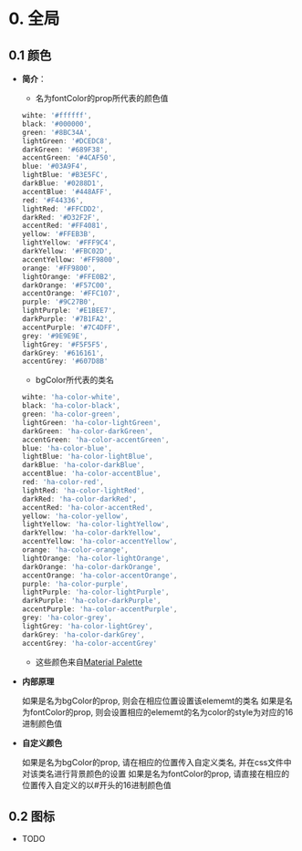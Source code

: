 # 0. 全局

## 0.1 颜色

- **简介**：

  - 名为fontColor的prop所代表的颜色值

  ```js
  wihte: '#ffffff',
  black: '#000000',
  green: '#8BC34A',
  lightGreen: '#DCEDC8',
  darkGreen: '#689F38',
  accentGreen: '#4CAF50',
  blue: '#03A9F4',
  lightBlue: '#B3E5FC',
  darkBlue: '#0288D1',
  accentBlue: '#448AFF',
  red: '#F44336',
  lightRed: '#FFCDD2',
  darkRed: '#D32F2F',
  accentRed: '#FF4081',
  yellow: '#FFEB3B',
  lightYellow: '#FFF9C4',
  darkYellow: '#FBC02D',
  accentYellow: '#FF9800',
  orange: '#FF9800',
  lightOrange: '#FFE0B2',
  darkOrange: '#F57C00',
  accentOrange: '#FFC107',
  purple: '#9C27B0',
  lightPurple: '#E1BEE7',
  darkPurple: '#7B1FA2',
  accentPurple: '#7C4DFF',
  grey: '#9E9E9E',
  lightGrey: '#F5F5F5',
  darkGrey: '#616161',
  accentGrey: '#607D8B'
  ```
  
  - bgColor所代表的类名
  
  ```js
  wihte: 'ha-color-white',
  black: 'ha-color-black',
  green: 'ha-color-green',
  lightGreen: 'ha-color-lightGreen',
  darkGreen: 'ha-color-darkGreen',
  accentGreen: 'ha-color-accentGreen',
  blue: 'ha-color-blue',
  lightBlue: 'ha-color-lightBlue',
  darkBlue: 'ha-color-darkBlue',
  accentBlue: 'ha-color-accentBlue',
  red: 'ha-color-red',
  lightRed: 'ha-color-lightRed',
  darkRed: 'ha-color-darkRed',
  accentRed: 'ha-color-accentRed',
  yellow: 'ha-color-yellow',
  lightYellow: 'ha-color-lightYellow',
  darkYellow: 'ha-color-darkYellow',
  accentYellow: 'ha-color-accentYellow',
  orange: 'ha-color-orange',
  lightOrange: 'ha-color-lightOrange',
  darkOrange: 'ha-color-darkOrange',
  accentOrange: 'ha-color-accentOrange',
  purple: 'ha-color-purple',
  lightPurple: 'ha-color-lightPurple',
  darkPurple: 'ha-color-darkPurple',
  accentPurple: 'ha-color-accentPurple',
  grey: 'ha-color-grey',
  lightGrey: 'ha-color-lightGrey',
  darkGrey: 'ha-color-darkGrey',
  accentGrey: 'ha-color-accentGrey'
  ```

  - 这些颜色来自[Material Palette](https://www.materialpalette.com)

- **内部原理**

  如果是名为bgColor的prop, 则会在相应位置设置该elememt的类名
  如果是名为fontColor的prop, 则会设置相应的elememt的名为color的style为对应的16进制颜色值

- **自定义颜色**

  如果是名为bgColor的prop, 请在相应的位置传入自定义类名, 并在css文件中对该类名进行背景颜色的设置
  如果是名为fontColor的prop, 请直接在相应的位置传入自定义的以#开头的16进制颜色值

## 0.2 图标

- TODO 